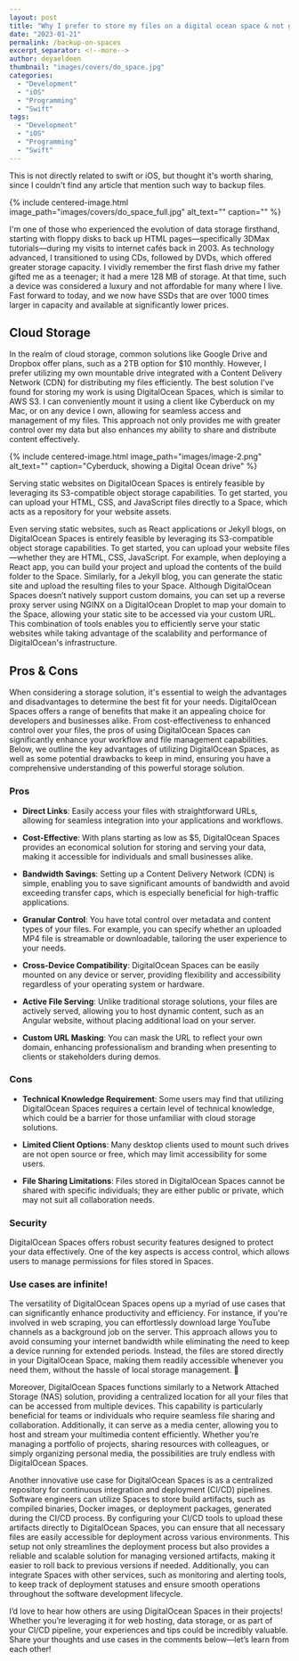 ```yaml
---
layout: post
title: "Why I prefer to store my files on a digital ocean space & not google drive or dropbox."
date: "2023-01-21"
permalink: /backup-on-spaces
excerpt_separator: <!--more-->
author: deyaeldeen
thumbnail: "images/covers/do_space.jpg"
categories: 
  - "Development"
  - "iOS"
  - "Programming"
  - "Swift"
tags:
  - "Development"
  - "iOS"
  - "Programming"
  - "Swift"
---
```


This is not directly related to swift or iOS, but thought it's worth sharing, since I couldn't find any article that mention such way to backup files.  
<!--more-->

{%
 include centered-image.html 
 image_path="images/covers/do_space_full.jpg"
 alt_text="" 
 caption=""
%}

I'm one of those who experienced the evolution of data storage firsthand, starting with floppy disks to back up HTML pages—specifically 3DMax tutorials—during my visits to internet cafés back in 2003. As technology advanced, I transitioned to using CDs, followed by DVDs, which offered greater storage capacity. I vividly remember the first flash drive my father gifted me as a teenager; it had a mere 128 MB of storage. At that time, such a device was considered a luxury and not affordable for many where I live. Fast forward to today, and we now have SSDs that are over 1000 times larger in capacity and available at significantly lower prices.

## Cloud Storage
In the realm of cloud storage, common solutions like Google Drive and Dropbox offer plans, such as a 2TB option for $10 monthly. However, I prefer utilizing my own mountable drive integrated with a Content Delivery Network (CDN) for distributing my files efficiently. The best solution I've found for storing my work is using DigitalOcean Spaces, which is similar to AWS S3. I can conveniently mount it using a client like Cyberduck on my Mac, or on any device I own, allowing for seamless access and management of my files. This approach not only provides me with greater control over my data but also enhances my ability to share and distribute content effectively.

{%
 include centered-image.html 
 image_path="images/image-2.png"
 alt_text="" 
 caption="Cyberduck, showing a Digital Ocean drive"
%}


Serving static websites on DigitalOcean Spaces is entirely feasible by leveraging its S3-compatible object storage capabilities. To get started, you can upload your HTML, CSS, and JavaScript files directly to a Space, which acts as a repository for your website assets.

Even serving static websites, such as React applications or Jekyll blogs, on DigitalOcean Spaces is entirely feasible by leveraging its S3-compatible object storage capabilities. To get started, you can upload your website files—whether they are HTML, CSS, JavaScript. For example, when deploying a React app, you can build your project and upload the contents of the build folder to the Space. Similarly, for a Jekyll blog, you can generate the static site and upload the resulting files to your Space. Although DigitalOcean Spaces doesn’t natively support custom domains, you can set up a reverse proxy server using NGINX on a DigitalOcean Droplet to map your domain to the Space, allowing your static site to be accessed via your custom URL. This combination of tools enables you to efficiently serve your static websites while taking advantage of the scalability and performance of DigitalOcean's infrastructure.

## Pros & Cons

When considering a storage solution, it's essential to weigh the advantages and disadvantages to determine the best fit for your needs. DigitalOcean Spaces offers a range of benefits that make it an appealing choice for developers and businesses alike. From cost-effectiveness to enhanced control over your files, the pros of using DigitalOcean Spaces can significantly enhance your workflow and file management capabilities. Below, we outline the key advantages of utilizing DigitalOcean Spaces, as well as some potential drawbacks to keep in mind, ensuring you have a comprehensive understanding of this powerful storage solution.

### Pros

- **Direct Links**: Easily access your files with straightforward URLs, allowing for seamless integration into your applications and workflows.
  
- **Cost-Effective**: With plans starting as low as $5, DigitalOcean Spaces provides an economical solution for storing and serving your data, making it accessible for individuals and small businesses alike.

- **Bandwidth Savings**: Setting up a Content Delivery Network (CDN) is simple, enabling you to save significant amounts of bandwidth and avoid exceeding transfer caps, which is especially beneficial for high-traffic applications.

- **Granular Control**: You have total control over metadata and content types of your files. For example, you can specify whether an uploaded MP4 file is streamable or downloadable, tailoring the user experience to your needs.

- **Cross-Device Compatibility**: DigitalOcean Spaces can be easily mounted on any device or server, providing flexibility and accessibility regardless of your operating system or hardware.

- **Active File Serving**: Unlike traditional storage solutions, your files are actively served, allowing you to host dynamic content, such as an Angular website, without placing additional load on your server.

- **Custom URL Masking**: You can mask the URL to reflect your own domain, enhancing professionalism and branding when presenting to clients or stakeholders during demos.

### Cons

- **Technical Knowledge Requirement**: Some users may find that utilizing DigitalOcean Spaces requires a certain level of technical knowledge, which could be a barrier for those unfamiliar with cloud storage solutions.

- **Limited Client Options**: Many desktop clients used to mount such drives are not open source or free, which may limit accessibility for some users.

- **File Sharing Limitations**: Files stored in DigitalOcean Spaces cannot be shared with specific individuals; they are either public or private, which may not suit all collaboration needs.

### Security

DigitalOcean Spaces offers robust security features designed to protect your data effectively. One of the key aspects is access control, which allows users to manage permissions for files stored in Spaces.

### Use cases are infinite!

The versatility of DigitalOcean Spaces opens up a myriad of use cases that can significantly enhance productivity and efficiency. For instance, if you're involved in web scraping, you can effortlessly download large YouTube channels as a background job on the server. This approach allows you to avoid consuming your internet bandwidth while eliminating the need to keep a device running for extended periods. Instead, the files are stored directly in your DigitalOcean Space, making them readily accessible whenever you need them, without the hassle of local storage management. 🧐

Moreover, DigitalOcean Spaces functions similarly to a Network Attached Storage (NAS) solution, providing a centralized location for all your files that can be accessed from multiple devices. This capability is particularly beneficial for teams or individuals who require seamless file sharing and collaboration. Additionally, it can serve as a media center, allowing you to host and stream your multimedia content efficiently. Whether you’re managing a portfolio of projects, sharing resources with colleagues, or simply organizing personal media, the possibilities are truly endless with DigitalOcean Spaces.

Another innovative use case for DigitalOcean Spaces is as a centralized repository for continuous integration and deployment (CI/CD) pipelines. Software engineers can utilize Spaces to store build artifacts, such as compiled binaries, Docker images, or deployment packages, generated during the CI/CD process. By configuring your CI/CD tools to upload these artifacts directly to DigitalOcean Spaces, you can ensure that all necessary files are easily accessible for deployment across various environments. This setup not only streamlines the deployment process but also provides a reliable and scalable solution for managing versioned artifacts, making it easier to roll back to previous versions if needed. Additionally, you can integrate Spaces with other services, such as monitoring and alerting tools, to keep track of deployment statuses and ensure smooth operations throughout the software development lifecycle.

I’d love to hear how others are using DigitalOcean Spaces in their projects! Whether you’re leveraging it for web hosting, data storage, or as part of your CI/CD pipeline, your experiences and tips could be incredibly valuable. Share your thoughts and use cases in the comments below—let’s learn from each other!
